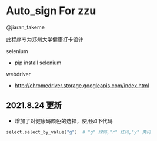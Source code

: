 # Auto_sign For zzu
@jiaran_takeme

此程序专为郑州大学健康打卡设计

selenium
* pip  install selenium

webdriver
* http://chromedriver.storage.googleapis.com/index.html
## 2021.8.24 更新
* 增加了对健康码颜色的选择，使用如下代码
```python
select.select_by_value("g")  # "g" 绿码,"r" 红码,"y" 黄码
```
